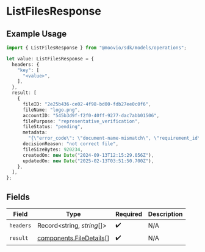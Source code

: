 # ListFilesResponse

## Example Usage

```typescript
import { ListFilesResponse } from "@moovio/sdk/models/operations";

let value: ListFilesResponse = {
  headers: {
    "key": [
      "<value>",
    ],
  },
  result: [
    {
      fileID: "2e25b436-ce02-4f98-bd00-fdb27ee0c0f6",
      fileName: "logo.png",
      accountID: "545b3d9f-f2f0-40ff-9277-dac7abb01506",
      filePurpose: "representative_verification",
      fileStatus: "pending",
      metadata:
        "{\"error_code\": \"document-name-mismatch\", \"requirement_id\": \"document.individual.verification\", \"representative_id\": \"c63ab175-251d-497e-a267-7346d087e180\", \"comment\": \"testing comment\"",
      decisionReason: "not correct file",
      fileSizeBytes: 920234,
      createdOn: new Date("2024-09-13T12:15:29.056Z"),
      updatedOn: new Date("2025-02-13T03:51:50.700Z"),
    },
  ],
};
```

## Fields

| Field                                                              | Type                                                               | Required                                                           | Description                                                        |
| ------------------------------------------------------------------ | ------------------------------------------------------------------ | ------------------------------------------------------------------ | ------------------------------------------------------------------ |
| `headers`                                                          | Record<string, *string*[]>                                         | :heavy_check_mark:                                                 | N/A                                                                |
| `result`                                                           | [components.FileDetails](../../models/components/filedetails.md)[] | :heavy_check_mark:                                                 | N/A                                                                |